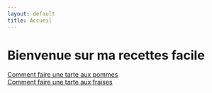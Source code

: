 ```yaml
---
layout: default
title: Accueil
---
```


# Bienvenue sur ma recettes facile


[Comment faire une tarte aux pommes](page1.md)  
[Comment faire une tarte aux fraises](page2.md)
